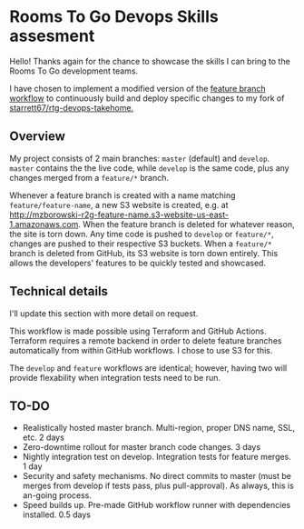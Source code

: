 # Rooms To Go Devops Skills assesment
Hello! Thanks again for the chance to showcase the skills I can bring to the Rooms To Go development teams.

I have chosen to implement a modified version of the [feature branch workflow](https://github.com/starrett67/rtg-devops-takehome) to continuously build and deploy specific changes to my fork of [starrett67/rtg-devops-takehome.](https://github.com/starrett67/rtg-devops-takehome)

## Overview
My project consists of 2 main branches: `master` (default) and `develop`. `master` contains the the live code, while `develop` is the same code, plus any changes merged from a `feature/*` branch. 

Whenever a feature branch is created with a name matching `feature/feature-name`, a new S3 website is created, e.g. at http://mzborowski-r2g-feature-name.s3-website-us-east-1.amazonaws.com. When the feature branch is deleted for whatever reason, the site is torn down. Any time code is pushed to `develop` or `feature/*`, changes are pushed to their respective S3 buckets. When a `feature/*` branch is deleted from GitHub, its S3 website is torn down entirely. This allows the developers' features to be quickly tested and showcased.

## Technical details
I'll update this section with more detail on request.

This workflow is made possible using Terraform and GitHub Actions. Terraform requires a remote backend in order to delete feature branches automatically from within GitHub workflows. I chose to use S3 for this.

The `develop` and `feature` workflows are identical; however, having two will provide flexability when integration tests need to be run.

## TO-DO
- Realistically hosted master branch. Multi-region, proper DNS name, SSL, etc. 2 days
- Zero-downtime rollout for master branch code changes. 3 days
- Nightly integration test on develop. Integration tests for feature merges. 1 day
- Security and safety mechanisms. No direct commits to master (must be merges from develop if tests pass, plus pull-approval). As always, this is an-going process.
- Speed builds up. Pre-made GitHub workflow runner with dependencies installed. 0.5 days
